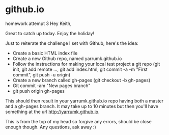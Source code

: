 github.io
=========

homework attempt 3
Hey Keith,

Great to catch up today. Enjoy the holiday!

Just to reiterate the challenge I set with Github, here's the idea:

- Create a basic HTML index file
- Create a new Github repo, named yarrumk.github.io
- Follow the instructions for making your local test project a git repo
(git init, git add remote ..., git add index.html, git commit -a -m "First commit", git push -u origin)
- Create a new branch called gh-pages (git checkout -b gh-pages)
- Git commit -am "New pages branch"
- git push origin gh-pages

This should then result in your yarrumk.github.io repo having both a master and a gh-pages branch. It may take up to 10 minutes but then you'll have something at the url http://yarrumk.github.io.

This is from the top of my head so forgive any errors, should be close enough though. Any questions, ask away :)

